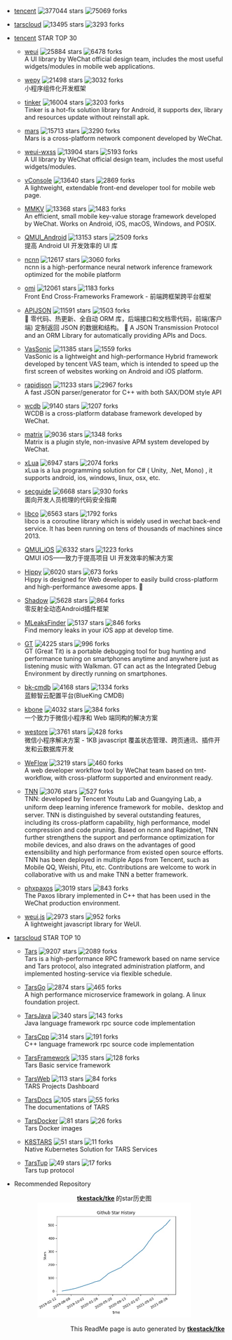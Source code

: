 
+ [tencent](https://github.com/tencent)
![377044 stars](https://img.shields.io/badge/Stars-377044-green)
![75069 forks](https://img.shields.io/badge/Forks-75069-green)

+ [tarscloud](https://github.com/tarscloud)
![13495 stars](https://img.shields.io/badge/Stars-13495-green)
![3293 forks](https://img.shields.io/badge/Forks-3293-green)





+ [tencent](https://github.com/tencent) STAR TOP 30 
    
    + [weui](https://github.com/tencent/weui) 
    ![25884 stars](https://img.shields.io/badge/Stars-25884-green)
    ![6478 forks](https://img.shields.io/badge/Forks-6478-green)  
    A UI library by WeChat official design team, includes the most useful widgets/modules in mobile web applications.
    
    + [wepy](https://github.com/tencent/wepy) 
    ![21498 stars](https://img.shields.io/badge/Stars-21498-green)
    ![3032 forks](https://img.shields.io/badge/Forks-3032-green)  
    小程序组件化开发框架
    
    + [tinker](https://github.com/tencent/tinker) 
    ![16004 stars](https://img.shields.io/badge/Stars-16004-green)
    ![3203 forks](https://img.shields.io/badge/Forks-3203-green)  
    Tinker is a hot-fix solution library for Android, it supports dex, library and resources update without reinstall apk.
    
    + [mars](https://github.com/tencent/mars) 
    ![15713 stars](https://img.shields.io/badge/Stars-15713-green)
    ![3290 forks](https://img.shields.io/badge/Forks-3290-green)  
    Mars is a cross-platform network component  developed by WeChat.
    
    + [weui-wxss](https://github.com/tencent/weui-wxss) 
    ![13904 stars](https://img.shields.io/badge/Stars-13904-green)
    ![5193 forks](https://img.shields.io/badge/Forks-5193-green)  
    A UI library by WeChat official design team, includes the most useful widgets/modules.
    
    + [vConsole](https://github.com/tencent/vConsole) 
    ![13640 stars](https://img.shields.io/badge/Stars-13640-green)
    ![2869 forks](https://img.shields.io/badge/Forks-2869-green)  
    A lightweight, extendable front-end developer tool for mobile web page.
    
    + [MMKV](https://github.com/tencent/MMKV) 
    ![13368 stars](https://img.shields.io/badge/Stars-13368-green)
    ![1483 forks](https://img.shields.io/badge/Forks-1483-green)  
    An efficient, small mobile key-value storage framework developed by WeChat. Works on Android, iOS, macOS, Windows, and POSIX.
    
    + [QMUI_Android](https://github.com/tencent/QMUI_Android) 
    ![13153 stars](https://img.shields.io/badge/Stars-13153-green)
    ![2509 forks](https://img.shields.io/badge/Forks-2509-green)  
    提高 Android UI 开发效率的 UI 库
    
    + [ncnn](https://github.com/tencent/ncnn) 
    ![12617 stars](https://img.shields.io/badge/Stars-12617-green)
    ![3060 forks](https://img.shields.io/badge/Forks-3060-green)  
    ncnn is a high-performance neural network inference framework optimized for the mobile platform
    
    + [omi](https://github.com/tencent/omi) 
    ![12061 stars](https://img.shields.io/badge/Stars-12061-green)
    ![1183 forks](https://img.shields.io/badge/Forks-1183-green)  
     Front End Cross-Frameworks Framework - 前端跨框架跨平台框架
    
    + [APIJSON](https://github.com/tencent/APIJSON) 
    ![11591 stars](https://img.shields.io/badge/Stars-11591-green)
    ![1503 forks](https://img.shields.io/badge/Forks-1503-green)  
    🚀 零代码、热更新、全自动 ORM 库，后端接口和文档零代码，前端(客户端) 定制返回 JSON 的数据和结构。 🚀 A JSON Transmission Protocol and an ORM Library for automatically providing APIs and Docs.
    
    + [VasSonic](https://github.com/tencent/VasSonic) 
    ![11385 stars](https://img.shields.io/badge/Stars-11385-green)
    ![1559 forks](https://img.shields.io/badge/Forks-1559-green)  
    VasSonic is a lightweight and high-performance Hybrid framework developed by tencent VAS team, which is intended to speed up the first screen of websites working on Android and iOS platform. 
    
    + [rapidjson](https://github.com/tencent/rapidjson) 
    ![11233 stars](https://img.shields.io/badge/Stars-11233-green)
    ![2967 forks](https://img.shields.io/badge/Forks-2967-green)  
    A fast JSON parser/generator for C++ with both SAX/DOM style API
    
    + [wcdb](https://github.com/tencent/wcdb) 
    ![9140 stars](https://img.shields.io/badge/Stars-9140-green)
    ![1207 forks](https://img.shields.io/badge/Forks-1207-green)  
    WCDB is a cross-platform database framework developed by WeChat.
    
    + [matrix](https://github.com/tencent/matrix) 
    ![9036 stars](https://img.shields.io/badge/Stars-9036-green)
    ![1348 forks](https://img.shields.io/badge/Forks-1348-green)  
    Matrix is a plugin style, non-invasive APM system developed by WeChat.
    
    + [xLua](https://github.com/tencent/xLua) 
    ![6947 stars](https://img.shields.io/badge/Stars-6947-green)
    ![2074 forks](https://img.shields.io/badge/Forks-2074-green)  
    xLua is a lua programming solution for  C# ( Unity, .Net, Mono) , it supports android, ios, windows, linux, osx, etc.
    
    + [secguide](https://github.com/tencent/secguide) 
    ![6668 stars](https://img.shields.io/badge/Stars-6668-green)
    ![930 forks](https://img.shields.io/badge/Forks-930-green)  
    面向开发人员梳理的代码安全指南
    
    + [libco](https://github.com/tencent/libco) 
    ![6563 stars](https://img.shields.io/badge/Stars-6563-green)
    ![1792 forks](https://img.shields.io/badge/Forks-1792-green)  
    libco is a coroutine library which is widely used in wechat  back-end service. It has been running on tens of thousands of machines since 2013.
    
    + [QMUI_iOS](https://github.com/tencent/QMUI_iOS) 
    ![6332 stars](https://img.shields.io/badge/Stars-6332-green)
    ![1223 forks](https://img.shields.io/badge/Forks-1223-green)  
    QMUI iOS——致力于提高项目 UI 开发效率的解决方案
    
    + [Hippy](https://github.com/tencent/Hippy) 
    ![6020 stars](https://img.shields.io/badge/Stars-6020-green)
    ![673 forks](https://img.shields.io/badge/Forks-673-green)  
    Hippy is designed for Web developer to easily build cross-platform and high-performance awesome apps. 👏
    
    + [Shadow](https://github.com/tencent/Shadow) 
    ![5628 stars](https://img.shields.io/badge/Stars-5628-green)
    ![864 forks](https://img.shields.io/badge/Forks-864-green)  
    零反射全动态Android插件框架
    
    + [MLeaksFinder](https://github.com/tencent/MLeaksFinder) 
    ![5137 stars](https://img.shields.io/badge/Stars-5137-green)
    ![846 forks](https://img.shields.io/badge/Forks-846-green)  
    Find memory leaks in your iOS app at develop time.
    
    + [GT](https://github.com/tencent/GT) 
    ![4225 stars](https://img.shields.io/badge/Stars-4225-green)
    ![996 forks](https://img.shields.io/badge/Forks-996-green)  
    GT (Great Tit) is a portable debugging tool for bug hunting and performance tuning on smartphones anytime and anywhere just as listening music with Walkman. GT can act as the Integrated Debug Environment by directly running on smartphones.
    
    + [bk-cmdb](https://github.com/tencent/bk-cmdb) 
    ![4168 stars](https://img.shields.io/badge/Stars-4168-green)
    ![1334 forks](https://img.shields.io/badge/Forks-1334-green)  
    蓝鲸智云配置平台(BlueKing CMDB)
    
    + [kbone](https://github.com/tencent/kbone) 
    ![4032 stars](https://img.shields.io/badge/Stars-4032-green)
    ![384 forks](https://img.shields.io/badge/Forks-384-green)  
    一个致力于微信小程序和 Web 端同构的解决方案
    
    + [westore](https://github.com/tencent/westore) 
    ![3761 stars](https://img.shields.io/badge/Stars-3761-green)
    ![428 forks](https://img.shields.io/badge/Forks-428-green)  
    微信小程序解决方案 - 1KB javascript 覆盖状态管理、跨页通讯、插件开发和云数据库开发
    
    + [WeFlow](https://github.com/tencent/WeFlow) 
    ![3219 stars](https://img.shields.io/badge/Stars-3219-green)
    ![460 forks](https://img.shields.io/badge/Forks-460-green)  
    A web developer workflow tool by WeChat team based on tmt-workflow, with cross-platform supported and environment ready.
    
    + [TNN](https://github.com/tencent/TNN) 
    ![3076 stars](https://img.shields.io/badge/Stars-3076-green)
    ![527 forks](https://img.shields.io/badge/Forks-527-green)  
    TNN: developed by Tencent Youtu Lab and Guangying Lab, a uniform deep learning inference framework for mobile、desktop and server. TNN is distinguished by several outstanding features, including its cross-platform capability, high performance, model compression and code pruning. Based on ncnn and Rapidnet, TNN further strengthens the support and performance optimization for mobile devices, and also draws on the advantages of good extensibility and high performance from existed open source efforts. TNN has been deployed in multiple Apps from Tencent, such as Mobile QQ, Weishi, Pitu, etc. Contributions are welcome to work in collaborative with us and make TNN a better framework. 
    
    + [phxpaxos](https://github.com/tencent/phxpaxos) 
    ![3019 stars](https://img.shields.io/badge/Stars-3019-green)
    ![843 forks](https://img.shields.io/badge/Forks-843-green)  
    The Paxos library implemented in C++ that has been used in the WeChat production environment.
    
    + [weui.js](https://github.com/tencent/weui.js) 
    ![2973 stars](https://img.shields.io/badge/Stars-2973-green)
    ![952 forks](https://img.shields.io/badge/Forks-952-green)  
    A lightweight javascript library for WeUI.
    

+ [tarscloud](https://github.com/tarscloud) STAR TOP 10 
    
    + [Tars](https://github.com/tarscloud/Tars) 
    ![9207 stars](https://img.shields.io/badge/Stars-9207-green)
    ![2089 forks](https://img.shields.io/badge/Forks-2089-green)  
    Tars is a high-performance RPC framework based on name service and Tars protocol, also integrated administration platform, and implemented hosting-service via flexible schedule.
    
    + [TarsGo](https://github.com/tarscloud/TarsGo) 
    ![2874 stars](https://img.shields.io/badge/Stars-2874-green)
    ![465 forks](https://img.shields.io/badge/Forks-465-green)  
    A  high performance microservice  framework  in golang. A linux foundation project.
    
    + [TarsJava](https://github.com/tarscloud/TarsJava) 
    ![340 stars](https://img.shields.io/badge/Stars-340-green)
    ![143 forks](https://img.shields.io/badge/Forks-143-green)  
    Java language framework rpc source code implementation
    
    + [TarsCpp](https://github.com/tarscloud/TarsCpp) 
    ![314 stars](https://img.shields.io/badge/Stars-314-green)
    ![191 forks](https://img.shields.io/badge/Forks-191-green)  
    C++ language framework rpc source code implementation
    
    + [TarsFramework](https://github.com/tarscloud/TarsFramework) 
    ![135 stars](https://img.shields.io/badge/Stars-135-green)
    ![128 forks](https://img.shields.io/badge/Forks-128-green)  
    Tars Basic service framework
    
    + [TarsWeb](https://github.com/tarscloud/TarsWeb) 
    ![113 stars](https://img.shields.io/badge/Stars-113-green)
    ![84 forks](https://img.shields.io/badge/Forks-84-green)  
    TARS Projects Dashboard
    
    + [TarsDocs](https://github.com/tarscloud/TarsDocs) 
    ![105 stars](https://img.shields.io/badge/Stars-105-green)
    ![55 forks](https://img.shields.io/badge/Forks-55-green)  
    The documentations of TARS
    
    + [TarsDocker](https://github.com/tarscloud/TarsDocker) 
    ![81 stars](https://img.shields.io/badge/Stars-81-green)
    ![26 forks](https://img.shields.io/badge/Forks-26-green)  
    Tars Docker  images
    
    + [K8STARS](https://github.com/tarscloud/K8STARS) 
    ![51 stars](https://img.shields.io/badge/Stars-51-green)
    ![11 forks](https://img.shields.io/badge/Forks-11-green)  
    Native Kubernetes  Solution for TARS Services
    
    + [TarsTup](https://github.com/tarscloud/TarsTup) 
    ![49 stars](https://img.shields.io/badge/Stars-49-green)
    ![17 forks](https://img.shields.io/badge/Forks-17-green)  
    Tars tup protocol
    


+ Recommended Repository  
<p align="center">
      <strong>
        <a href="https://github.com/tkestack/tke" target="_blank">tkestack/tke</a>
      </strong>  的star历史图
  <br>
  <img src="https://raw.githubusercontent.com/ButterAndButterfly/GithubTools/master/data/stars_history.jpg" width="350px"></img>    
</p>

<p align="right">
      This ReadMe page is auto generated by 
      <strong>
        <a href="https://github.com/tkestack/tke" target="_blank">tkestack/tke</a><br>
      </strong>   
</p>